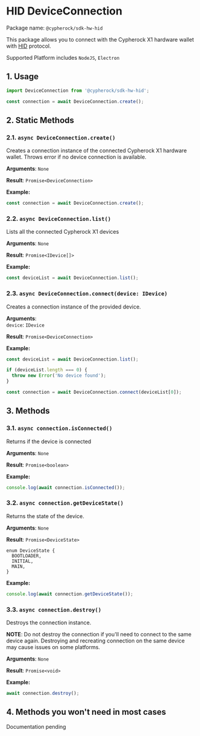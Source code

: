 # HID DeviceConnection

Package name: `@cypherock/sdk-hw-hid`

This package allows you to connect with the Cypherock X1 hardware wallet with
[HID](https://www.npmjs.com/package/node-hid) protocol.

Supported Platform includes `NodeJS`, `Electron`

## 1. Usage

```ts
import DeviceConnection from '@cypherock/sdk-hw-hid';

const connection = await DeviceConnection.create();
```

## 2. Static Methods

### 2.1. `async DeviceConnection.create()`

Creates a connection instance of the connected Cypherock X1 hardware wallet.
Throws error if no device connection is available.

**Arguments**: `None`

**Result**: `Promise<DeviceConnection>`

**Example:**

```ts
const connection = await DeviceConnection.create();
```

### 2.2. `async DeviceConnection.list()`

Lists all the connected Cypherock X1 devices

**Arguments**: `None`

**Result**: `Promise<IDevice[]>`

**Example:**

```ts
const deviceList = await DeviceConnection.list();
```

### 2.3. `async DeviceConnection.connect(device: IDevice)`

Creates a connection instance of the provided device.

**Arguments**:<br/>
`device`: `IDevice`

**Result**: `Promise<DeviceConnection>`

**Example:**

```ts
const deviceList = await DeviceConnection.list();

if (deviceList.length === 0) {
  throw new Error('No device found');
}

const connection = await DeviceConnection.connect(deviceList[0]);
```

## 3. Methods

### 3.1. `async connection.isConnected()`

Returns if the device is connected

**Arguments**: `None`

**Result**: `Promise<boolean>`

**Example:**

```ts
console.log(await connection.isConnected());
```

### 3.2. `async connection.getDeviceState()`

Returns the state of the device.

**Arguments**: `None`

**Result**: `Promise<DeviceState>`

```
enum DeviceState {
  BOOTLOADER,
  INITIAL,
  MAIN,
}
```

**Example:**

```ts
console.log(await connection.getDeviceState());
```

### 3.3. `async connection.destroy()`

Destroys the connection instance.

**NOTE**: Do not destroy the connection if you'll need to connect to the same
device again. Destroying and recreating connection on the same device may cause
issues on some platforms.

**Arguments**: `None`

**Result**: `Promise<void>`

**Example:**

```ts
await connection.destroy();
```

## 4. Methods you won't need in most cases

Documentation pending
